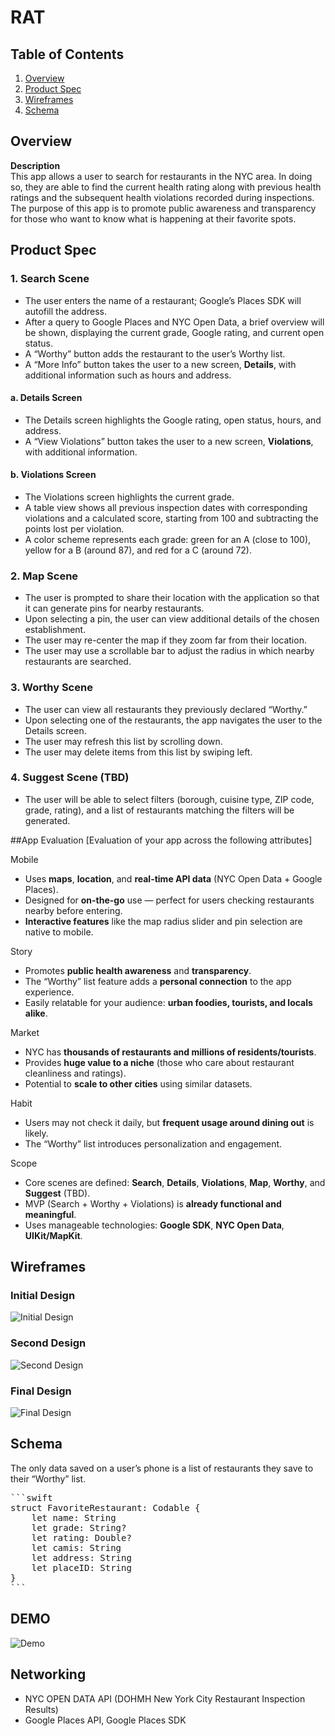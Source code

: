 # RAT

## Table of Contents
1. [Overview](#overview)  
2. [Product Spec](#product-spec)  
3. [Wireframes](#wireframes)  
4. [Schema](#schema)  

## Overview  
**Description**  
This app allows a user to search for restaurants in the NYC area. In doing so, they are able to find the current health rating along with previous health ratings and the subsequent health violations recorded during inspections. The purpose of this app is to promote public awareness and transparency for those who want to know what is happening at their favorite spots.

## Product Spec  
### 1. Search Scene  
- The user enters the name of a restaurant; Google’s Places SDK will autofill the address.  
- After a query to Google Places and NYC Open Data, a brief overview will be shown, displaying the current grade, Google rating, and current open status.  
- A “Worthy” button adds the restaurant to the user’s Worthy list.  
- A “More Info” button takes the user to a new screen, **Details**, with additional information such as hours and address.  

#### a. Details Screen  
- The Details screen highlights the Google rating, open status, hours, and address.  
- A “View Violations” button takes the user to a new screen, **Violations**, with additional information.  

#### b. Violations Screen  
- The Violations screen highlights the current grade.  
- A table view shows all previous inspection dates with corresponding violations and a calculated score, starting from 100 and subtracting the points lost per violation.  
- A color scheme represents each grade: green for an A (close to 100), yellow for a B (around 87), and red for a C (around 72).  

### 2. Map Scene  
- The user is prompted to share their location with the application so that it can generate pins for nearby restaurants.  
- Upon selecting a pin, the user can view additional details of the chosen establishment.  
- The user may re-center the map if they zoom far from their location.  
- The user may use a scrollable bar to adjust the radius in which nearby restaurants are searched.  

### 3. Worthy Scene  
- The user can view all restaurants they previously declared “Worthy.”  
- Upon selecting one of the restaurants, the app navigates the user to the Details screen.  
- The user may refresh this list by scrolling down.  
- The user may delete items from this list by swiping left.  

### 4. Suggest Scene (TBD)  
- The user will be able to select filters (borough, cuisine type, ZIP code, grade, rating), and a list of restaurants matching the filters will be generated.  

##App Evaluation
[Evaluation of your app across the following attributes]

Mobile
- Uses **maps**, **location**, and **real-time API data** (NYC Open Data + Google Places).
- Designed for **on-the-go** use — perfect for users checking restaurants nearby before entering.
- **Interactive features** like the map radius slider and pin selection are native to mobile.

Story
- Promotes **public health awareness** and **transparency**.
- The “Worthy” list feature adds a **personal connection** to the app experience.
- Easily relatable for your audience: **urban foodies, tourists, and locals alike**.

Market
- NYC has **thousands of restaurants and millions of residents/tourists**.
- Provides **huge value to a niche** (those who care about restaurant cleanliness and ratings).
- Potential to **scale to other cities** using similar datasets.

Habit
- Users may not check it daily, but **frequent usage around dining out** is likely.
- The “Worthy” list introduces personalization and engagement.

Scope
- Core scenes are defined: **Search**, **Details**, **Violations**, **Map**, **Worthy**, and **Suggest** (TBD).
- MVP (Search + Worthy + Violations) is **already functional and meaningful**.
- Uses manageable technologies: **Google SDK**, **NYC Open Data**, **UIKit/MapKit**.

## Wireframes  
### Initial Design  
![Initial Design](Assets/Wireframe-FirstIteration.png)

### Second Design  
![Second Design](Assets/Wireframe-SecondIteration.png)

### Final Design  
![Final Design](Assets/Wireframe-FinalIteration.png)

## Schema  
The only data saved on a user’s phone is a list of restaurants they save to their “Worthy” list.

<pre>
```swift
struct FavoriteRestaurant: Codable {
    let name: String
    let grade: String?
    let rating: Double?
    let camis: String
    let address: String
    let placeID: String
}
```
</pre>

## DEMO
![Demo](https://submissions.us-east-1.linodeobjects.com/ios101/FhcCag0b.gif)

## Networking
 - NYC OPEN DATA API (DOHMH New York City Restaurant Inspection Results)
 - Google Places API, Google Places SDK
